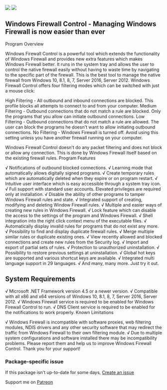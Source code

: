 [![](https://img.shields.io/chocolatey/v/wfc?color=green&label=wfc)](https://chocolatey.org/packages/wfc) [![](https://img.shields.io/chocolatey/dt/wfc)](https://chocolatey.org/packages/wfc)

## Windows Firewall Control - Managing Windows Firewall is now easier than ever
Program Overview

Windows Firewall Control is a powerful tool which extends the functionality of 
Windows Firewall and provides new extra features which makes Windows Firewall 
better. It runs in the system tray and allows the user to control the native 
firewall easily without having to waste time by navigating to the specific part 
of the firewall. This is the best tool to manage the native firewall from 
Windows 10, 8.1, 8, 7, Server 2016, Server 2012. Windows Firewall Control offers 
four filtering modes which can be switched with just a mouse click:

High Filtering - All outbound and inbound connections are blocked. This profile 
blocks all attempts to connect to and from your computer.
Medium Filtering - Outbound connections that do not match a rule are blocked. 
Only the programs that you allow can initiate outbound connections.
Low Filtering - Outbound connections that do not match a rule are allowed. The 
user can block the programs he doesn't want to allow initiating outbound connections.
No Filtering - Windows Firewall is turned off. Avoid using this setting unless 
you have another firewall running on your computer.

Windows Firewall Control doesn't do any packet filtering and does not block or 
allow any connection. This is done by Windows Firewall itself based on the 
existing firewall rules.
Program Features

√ Notifications of outbound blocked connections.
√ Learning mode that automatically allows digitally signed programs.
√ Create temporary rules which are automatically deleted when they expire or on 
    program restart.
√ Intuitive user interface which is easy accessible through a system tray icon.
√ Full support with standard user accounts. Elevated privileges are required 
    only at installation.
√ Disable the ability of other programs to tamper Windows Firewall rules and state.
√ Integrated support of creating, modifying and deleting Window Firewall rules.
√ Multiple and easier ways of creating new rules in Windows Firewall.
√ Lock feature which can disable the access to the settings of the program and 
    Windows Firewall.
√ Shell integration into the right click context menu of the executable files.
√ Automatically display invalid rules for programs that do not exist any more.
√ Possibility to find and display duplicate firewall rules.
√ Merge multiple similar rules or duplicate existing ones.
√ View recently allowed and blocked connections and create new rules from the 
    Security log.
√ Import and export of partial sets of rules.
√ Protection to unauthorized uninstallation.
√ Possibility to restore previous settings at uninstallation.
√ Global hot keys are supported and various shortcut keys are available.
√ Integrated multi language support in 29 languages.
√ And many, many more. Just try it out.

## System Requirements

√ Microsoft .NET Framework version 4.5 or a newer version.
√ Compatible with all x86 and x64 versions of Windows 10, 8.1, 8, 7, Server 2016, 
Server 2012.
√ Windows Firewall service is required to be enabled for Windows Firewall Control to run.
√ DNS Client service is required to be enabled for the notifications to work properly.
Known Limitations

√ Windows Firewall is incompatible with software proxies, web filtering modules, NDIS 
drivers and any other security software that may redirect the traffic from Windows 
Firewall to their own filtering module.
√ Due to multiple system configurations and software installed there may be 
incompatibility problems. Please report them and help us to improve Windows 
Firewall Control. Thank you for your support!

### Package-specific issue
If this package isn't up-to-date for some days, [Create an issue](https://github.com/tunisiano187/chocolatey-packages/issues/new)

Support me on [Patreon](https://www.patreon.com/bePatron?u=39585820)